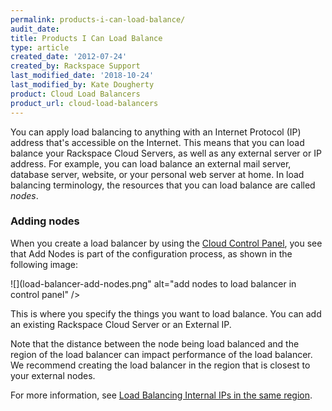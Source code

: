 ```yaml
---
permalink: products-i-can-load-balance/
audit_date:
title: Products I Can Load Balance
type: article
created_date: '2012-07-24'
created_by: Rackspace Support
last_modified_date: '2018-10-24'
last_modified_by: Kate Dougherty
product: Cloud Load Balancers
product_url: cloud-load-balancers
---
```


You can apply load balancing to anything with an Internet Protocol (IP)
address that's accessible on the Internet. This means that you can load
balance your Rackspace Cloud Servers, as well as any external server
or IP address. For example, you can load balance an external mail
server, database server, website, or your personal web server at
home. In load balancing terminology, the resources that you can load
balance are called *nodes*.

### Adding nodes

When you create a load balancer by using the [Cloud Control
Panel](https://login.rackspace.com), you see that Add Nodes is part of the
configuration process, as shown in the following image:

![](load-balancer-add-nodes.png" alt="add nodes to load balancer in control panel" />

This is where you specify the things you want to load balance. You can
add an existing Rackspace Cloud Server or an External IP.

Note that the distance between the node being load balanced and the
region of the load balancer can impact performance of the load balancer.
We recommend creating the load balancer in the region that is closest to
your external nodes.

For more information, see [Load Balancing Internal IPs in the same region](/support/how-to/load-balancing-internal-ips-in-the-same-region).

